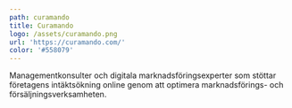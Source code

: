 ```yaml
---
path: curamando
title: Curamando
logo: /assets/curamando.png
url: 'https://curamando.com/'
color: '#558079'
---
```

Managementkonsulter och digitala marknadsföringsexperter som stöttar företagens intäktsökning online genom att optimera marknadsförings- och försäljningsverksamheten.
